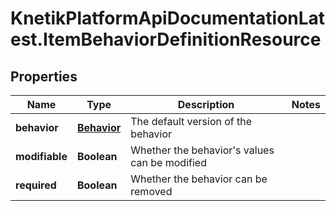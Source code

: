 # KnetikPlatformApiDocumentationLatest.ItemBehaviorDefinitionResource

## Properties
Name | Type | Description | Notes
------------ | ------------- | ------------- | -------------
**behavior** | [**Behavior**](Behavior.md) | The default version of the behavior | 
**modifiable** | **Boolean** | Whether the behavior&#39;s values can be modified | 
**required** | **Boolean** | Whether the behavior can be removed | 


